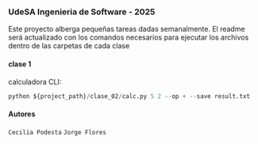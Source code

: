 ### UdeSA Ingenieria de Software - 2025

Este proyecto alberga pequeñas tareas dadas semanalmente. El readme será
actualizado con los comandos necesarios para ejecutar los archivos dentro de las carpetas de cada clase

#### clase 1
calculadora CLI: 
```python
python ${project_path}/clase_02/calc.py 5 2 --op + --save result.txt
```



#### Autores
`Cecilia Podesta`
`Jorge Flores`
